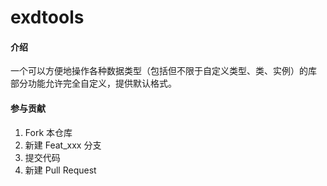 # exdtools

#### 介绍
一个可以方便地操作各种数据类型（包括但不限于自定义类型、类、实例）的库
部分功能允许完全自定义，提供默认格式。

#### 参与贡献

1.  Fork 本仓库
2.  新建 Feat_xxx 分支
3.  提交代码
4.  新建 Pull Request